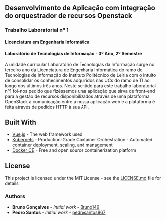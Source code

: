 ## Desenvolvimento de Aplicação com integração do orquestrador de recursos Openstack
### Trabalho Laboratorial nº 1
#### Licenciatura em Engenharia Informática
#### Laboratório de Tecnologias de Informação - 3º Ano, 2º Semestre

A unidade curricular Laboratório de Tecnologias da Informação surge no terceiro ano
da Licenciatura de Engenharia Informática do ramo de Tecnologias de Informação do
Instituto Politécnico de Leiria com o intuito de consolidar os conhecimentos adquiridos nas
UCs do ramo de TI ao longo dos últimos três anos.
Neste sentido para este trabalho laboratorial nº1 foi-nos pedido que fizéssemos uma
aplicação que sirva de front-end para a gestão de recursos disponibilizados através de uma
plataforma OpenStack a comunicação entre a nossa aplicação web e a plataforma é feita
através de pedidos HTTP à sua API.


## Built With

* [Vue.js](https://vuejs.org/) - The web framework used
* [Kubernets](https://kubernetes.io/en/) - Production-Grade Container Orchestration - Automated container deployment, scaling, and management
* [Docker CE](https://www.docker.com/) - Free and open source containerization platform

## License

This project is licensed under the MIT License - see the [LICENSE.md](LICENSE.md) file for details

### Authors

* **Bruno Gonçalves** - *Initial work* - [Bruno149](https://github.com/Bruno149)
* **Pedro Santos** - *Initial work* - [pedrosantos867](https://github.com/pedrosantos867)

